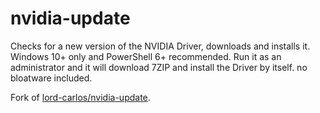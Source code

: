 # nvidia-update

Checks for a new version of the NVIDIA Driver, downloads and installs it. Windows 10+ only and PowerShell 6+ recommended.
Run it as an administrator and it will download 7ZIP and install the Driver by itself. no bloatware included.

Fork of [lord-carlos/nvidia-update](https://github.com/lord-carlos/nvidia-update).
